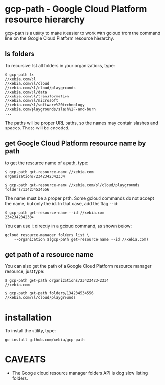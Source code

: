 gcp-path - Google Cloud Platform resource hierarchy
=========================================================
gcp-path is a utility to make it easier to work with gcloud from the command line on
the Google Cloud Platform resource hierarchy.

## ls folders
To  recursive list all folders in your organizations, type:
```
$ gcp-path ls
//xebia.com/sl
//xebia.com/sl/cloud
//xebia.com/sl/cloud/playgrounds
//xebia.com/sl/data
//xebia.com/sl/transformation
//xebia.com/sl/microsoft
//xebia.com/sl/software%20technology
//xebia.com/playgrounds/slash%2F-and-burn
...
```
The paths will be proper URL paths, so the names may contain slashes and spaces. These will be encoded.

## get Google Cloud Platform resource name by path
to get the resource name of a path, type:

```
$ gcp-path get-resource-name //xebia.com
organizations/2342342342334

$ gcp-path get-resource-name //xebia.com/sl/cloud/playgrounds
folders/134234534556
```
The name must be a proper path.
Some gcloud commands do not accept the name, but only the id. In that case, add the flag --id:

```shell
$ gcp-path get-resource-name --id //xebia.com
2342342342334
```

You can use it directly in a gcloud command, as shown below:
```
gcloud resource-manager folders list \
    --organization $(gcp-path get-resource-name --id //xebia.com)
```

## get path of a resource name
You can also get the path of a Google Cloud Platform resource manager resource, just type:

```
$ gcp-path get-path organizations/2342342342334
//xebia.com

$ gcp-path get-path folders/134234534556
//xebia.com/sl/cloud/playgrounds
```

# installation
To install the utility, type:

```
go install github.com/xebia/gcp-path
```

# CAVEATS
- The Google cloud resource manager folders API is dog slow listing folders.
